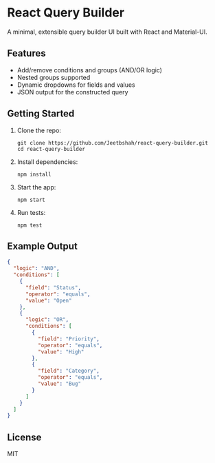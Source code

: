 # React Query Builder

A minimal, extensible query builder UI built with React and Material-UI.

## Features

- Add/remove conditions and groups (AND/OR logic)
- Nested groups supported
- Dynamic dropdowns for fields and values
- JSON output for the constructed query

## Getting Started

1. Clone the repo:
   ```
   git clone https://github.com/Jeetbshah/react-query-builder.git
   cd react-query-builder
   ```

2. Install dependencies:
   ```
   npm install
   ```

3. Start the app:
   ```
   npm start
   ```

4. Run tests:
   ```
   npm test
   ```

## Example Output

```json
{
  "logic": "AND",
  "conditions": [
    {
      "field": "Status",
      "operator": "equals",
      "value": "Open"
    },
    {
      "logic": "OR",
      "conditions": [
        {
          "field": "Priority",
          "operator": "equals",
          "value": "High"
        },
        {
          "field": "Category",
          "operator": "equals",
          "value": "Bug"
        }
      ]
    }
  ]
}
```

## License

MIT